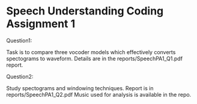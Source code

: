# Speech Understanding Coding Assignment 1 


Question1: 

Task is to compare three vocoder models which effectively converts spectograms to waveform. 
Details are in the reports/SpeechPA1_Q1.pdf report. 


Question2: 

Study spectograms and windowing techniques. 
Report is in reports/SpeechPA1_Q2.pdf 
Music used for analysis is available in the repo. 



